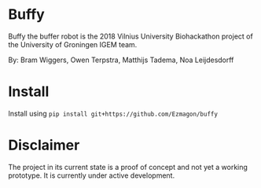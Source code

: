 # Buffy

Buffy the buffer robot is the 2018 Vilnius University Biohackathon project of the University of Groningen IGEM team.

By: Bram Wiggers, Owen Terpstra, Matthijs Tadema, Noa Leijdesdorff 

# Install
Install using `pip install git+https://github.com/Ezmagon/buffy`

# Disclaimer
The project in its current state is a proof of concept and not yet a working prototype.
It is currently under active development.
